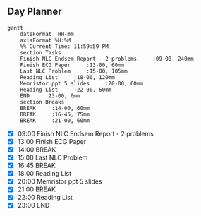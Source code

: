## Day Planner
```mermaid
gantt
    dateFormat  HH-mm
    axisFormat %H:%M
    %% Current Time: 11:59:59 PM
    section Tasks
    Finish NLC Endsem Report - 2 problems     :09-00, 240mm
    Finish ECG Paper     :13-00, 60mm
    Last NLC Problem     :15-00, 105mm
    Reading List     :18-00, 120mm
    Memristor ppt 5 slides     :20-00, 60mm
    Reading List     :22-00, 60mm
    END     :23-00, 0mm
    section Breaks
    BREAK     :14-00, 60mm
    BREAK     :16-45, 75mm
    BREAK     :21-00, 60mm
```

- [x] 09:00 Finish NLC Endsem Report - 2 problems
- [x] 13:00 Finish ECG Paper
- [x] 14:00 BREAK
- [x] 15:00 Last NLC Problem
- [x] 16:45 BREAK
- [x] 18:00 Reading List
- [x] 20:00 Memristor ppt 5 slides
- [x] 21:00 BREAK
- [x] 22:00 Reading List
- [x] 23:00 END